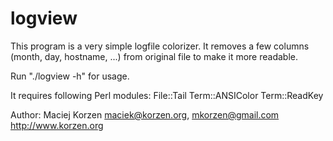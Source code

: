 logview
=======

This program is a very simple logfile colorizer. It removes a few
columns (month, day, hostname, ...) from original file to make it more
readable.

Run "./logview -h" for usage.

It requires following Perl modules:
 File::Tail
 Term::ANSIColor
 Term::ReadKey

Author:
 Maciej Korzen
 maciek@korzen.org, mkorzen@gmail.com
 http://www.korzen.org
